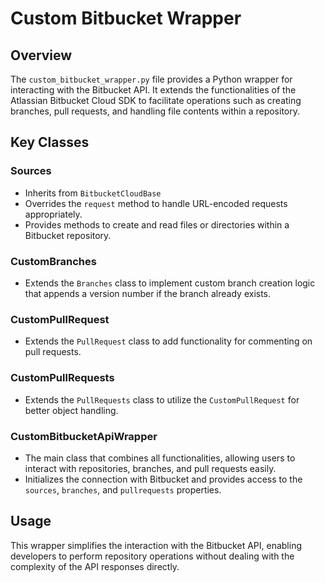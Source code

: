 # Custom Bitbucket Wrapper

## Overview
The `custom_bitbucket_wrapper.py` file provides a Python wrapper for interacting with the Bitbucket API. It extends the functionalities of the Atlassian Bitbucket Cloud SDK to facilitate operations such as creating branches, pull requests, and handling file contents within a repository.

## Key Classes

### Sources
- Inherits from `BitbucketCloudBase`
- Overrides the `request` method to handle URL-encoded requests appropriately.
- Provides methods to create and read files or directories within a Bitbucket repository.

### CustomBranches
- Extends the `Branches` class to implement custom branch creation logic that appends a version number if the branch already exists.

### CustomPullRequest
- Extends the `PullRequest` class to add functionality for commenting on pull requests.

### CustomPullRequests
- Extends the `PullRequests` class to utilize the `CustomPullRequest` for better object handling.

### CustomBitbucketApiWrapper
- The main class that combines all functionalities, allowing users to interact with repositories, branches, and pull requests easily.
- Initializes the connection with Bitbucket and provides access to the `sources`, `branches`, and `pullrequests` properties.

## Usage
This wrapper simplifies the interaction with the Bitbucket API, enabling developers to perform repository operations without dealing with the complexity of the API responses directly.
